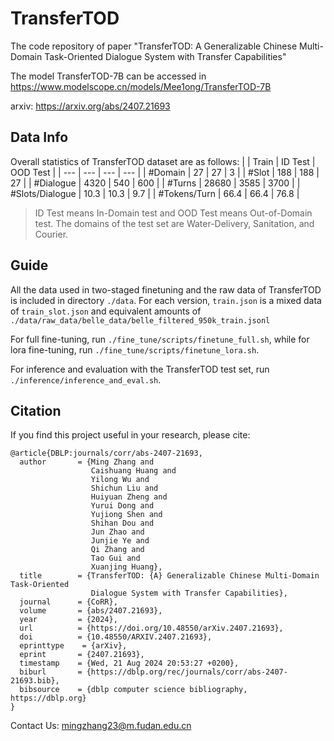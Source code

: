 # TransferTOD
The code repository of paper "TransferTOD: A Generalizable Chinese Multi-Domain Task-Oriented Dialogue System with Transfer Capabilities"

The model TransferTOD-7B can be accessed in https://www.modelscope.cn/models/Mee1ong/TransferTOD-7B

arxiv: https://arxiv.org/abs/2407.21693

## Data Info
Overall statistics of TransferTOD dataset are as follows:
| | Train | ID Test | OOD Test |
| --- | --- | --- | --- |
| #Domain | 27 | 27 | 3 |
| #Slot | 188 | 188 | 27 |
| #Dialogue | 4320 | 540 | 600 |
| #Turns | 28680 | 3585 | 3700 |
| #Slots/Dialogue | 10.3 | 10.3 | 9.7 |
| #Tokens/Turn | 66.4 | 66.4 | 76.8 |
> ID Test means In-Domain test and OOD Test means Out-of-Domain test. The domains of the test set are Water-Delivery, Sanitation, and Courier.

## Guide
All the data used in two-staged finetuning and the raw data of TransferTOD is included in directory `./data`. For each version, `train.json` is a mixed data of `train_slot.json` and equivalent amounts of `./data/raw_data/belle_data/belle_filtered_950k_train.jsonl`

For full fine-tuning, run `./fine_tune/scripts/finetune_full.sh`, while for lora fine-tuning, run `./fine_tune/scripts/finetune_lora.sh`.

For inference and evaluation with the TransferTOD test set, run `./inference/inference_and_eval.sh`.

## Citation
If you find this project useful in your research, please cite:
```
@article{DBLP:journals/corr/abs-2407-21693,
  author       = {Ming Zhang and
                  Caishuang Huang and
                  Yilong Wu and
                  Shichun Liu and
                  Huiyuan Zheng and
                  Yurui Dong and
                  Yujiong Shen and
                  Shihan Dou and
                  Jun Zhao and
                  Junjie Ye and
                  Qi Zhang and
                  Tao Gui and
                  Xuanjing Huang},
  title        = {TransferTOD: {A} Generalizable Chinese Multi-Domain Task-Oriented
                  Dialogue System with Transfer Capabilities},
  journal      = {CoRR},
  volume       = {abs/2407.21693},
  year         = {2024},
  url          = {https://doi.org/10.48550/arXiv.2407.21693},
  doi          = {10.48550/ARXIV.2407.21693},
  eprinttype    = {arXiv},
  eprint       = {2407.21693},
  timestamp    = {Wed, 21 Aug 2024 20:53:27 +0200},
  biburl       = {https://dblp.org/rec/journals/corr/abs-2407-21693.bib},
  bibsource    = {dblp computer science bibliography, https://dblp.org}
}
```

Contact Us:
mingzhang23@m.fudan.edu.cn